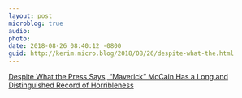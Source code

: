 ```yaml
---
layout: post
microblog: true
audio: 
photo: 
date: 2018-08-26 08:40:12 -0800
guid: http://kerim.micro.blog/2018/08/26/despite-what-the.html
---
```

[Despite What the Press Says, “Maverick” McCain Has a Long and Distinguished Record of Horribleness](https://theintercept.com/2017/07/27/john-mccain-fake-maverick-horrible-record/)
